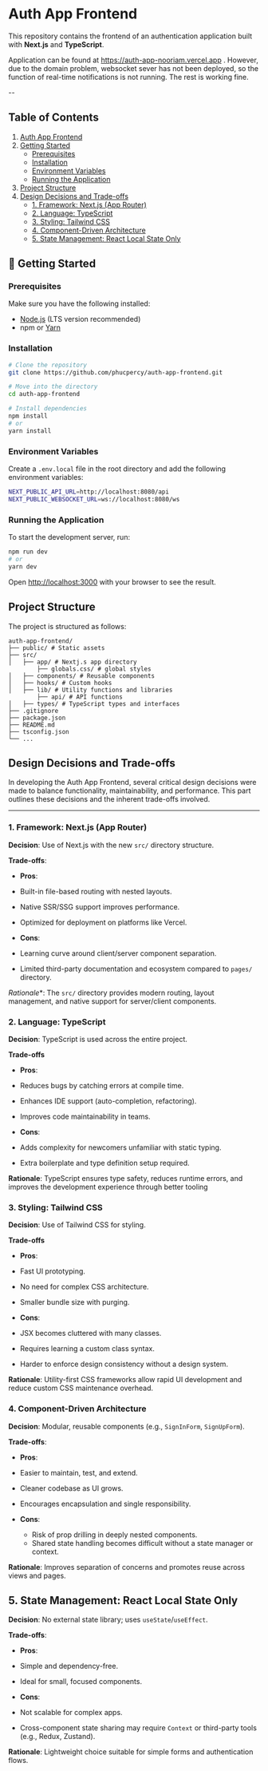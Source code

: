 # Auth App Frontend

This repository contains the frontend of an authentication application built with **Next.js** and **TypeScript**.

Application can be found at https://auth-app-nooriam.vercel.app . However, due to the domain problem, websocket sever has not been deployed, so the function of real-time notifications is not running. The rest is working fine.

--

## Table of Contents

1. [Auth App Frontend](#auth-app-frontend)
2. [Getting Started](#-getting-started)
   - [Prerequisites](#prerequisites)
   - [Installation](#installation)
   - [Environment Variables](#environment-variables)
   - [Running the Application](#running-the-application)
3. [Project Structure](#project-structure)
4. [Design Decisions and Trade-offs](#design-decisions-and-trade-offs)
   - [1. Framework: Next.js (App Router)](#1-framework-nextjs-app-router)
   - [2. Language: TypeScript](#2-language-typescript)
   - [3. Styling: Tailwind CSS](#3-styling-tailwind-css)
   - [4. Component-Driven Architecture](#4-component-driven-architecture)
   - [5. State Management: React Local State Only](#5-state-management-react-local-state-only)

## 🚀 Getting Started

### Prerequisites

Make sure you have the following installed:

- [Node.js](https://nodejs.org/) (LTS version recommended)
- npm or [Yarn](https://yarnpkg.com/)

### Installation

```bash
# Clone the repository
git clone https://github.com/phucpercy/auth-app-frontend.git

# Move into the directory
cd auth-app-frontend

# Install dependencies
npm install
# or
yarn install
```

### Environment Variables
Create a `.env.local` file in the root directory and add the following environment variables:

```bash
NEXT_PUBLIC_API_URL=http://localhost:8080/api
NEXT_PUBLIC_WEBSOCKET_URL=ws://localhost:8080/ws
```

### Running the Application
To start the development server, run:

```bash
npm run dev
# or
yarn dev
```
Open [http://localhost:3000](http://localhost:3000) with your browser to see the result.

## Project Structure
The project is structured as follows:

```
auth-app-frontend/
├── public/ # Static assets
├── src/
│   ├── app/ # Nextj.s app directory
        ├── globals.css/ # global styles
│   ├── components/ # Reusable components
│   ├── hooks/ # Custom hooks
│   ├── lib/ # Utility functions and libraries
        ├── api/ # API functions
│   ├── types/ # TypeScript types and interfaces
├── .gitignore
├── package.json
├── README.md
├── tsconfig.json
└── ...
```
## Design Decisions and Trade-offs

In developing the Auth App Frontend, several critical design decisions were made to balance functionality, maintainability, and performance. This part outlines these decisions and the inherent trade-offs involved.

---

### 1. **Framework: Next.js (App Router)**

**Decision**: Use of Next.js with the new `src/` directory structure.

**Trade-offs**:

- **Pros**:
 - Built-in file-based routing with nested layouts.
 - Native SSR/SSG support improves performance.
 - Optimized for deployment on platforms like Vercel.

- **Cons**:
 - Learning curve around client/server component separation.
 - Limited third-party documentation and ecosystem compared to `pages/` directory.

*Rationale**: The `src/` directory provides modern routing, layout management, and native support for server/client components. 

### 2. **Language: TypeScript**

**Decision**: TypeScript is used across the entire project.

**Trade-offs**
- **Pros**:
 - Reduces bugs by catching errors at compile time.
 - Enhances IDE support (auto-completion, refactoring).
 - Improves code maintainability in teams.

- **Cons**:
 - Adds complexity for newcomers unfamiliar with static typing.
 - Extra boilerplate and type definition setup required.

**Rationale**: TypeScript ensures type safety, reduces runtime errors, and improves the development experience through better tooling 


### 3. **Styling: Tailwind CSS**

**Decision**: Use of Tailwind CSS for styling.

**Trade-offs**
- **Pros**:
 - Fast UI prototyping.
 - No need for complex CSS architecture.
 - Smaller bundle size with purging.

- **Cons**:
 - JSX becomes cluttered with many classes.
 - Requires learning a custom class syntax.
- Harder to enforce design consistency without a design system.

**Rationale**: Utility-first CSS frameworks allow rapid UI development and reduce custom CSS maintenance overhead.

### 4. **Component-Driven Architecture**

**Decision**: Modular, reusable components (e.g., `SignInForm`, `SignUpForm`).

**Trade-offs**:
- **Pros**:
 - Easier to maintain, test, and extend.
 - Cleaner codebase as UI grows.
 - Encourages encapsulation and single responsibility.

- **Cons**:
  - Risk of prop drilling in deeply nested components.
  - Shared state handling becomes difficult without a state manager or context.

**Rationale**: Improves separation of concerns and promotes reuse across views and pages.

## 5. **State Management: React Local State Only**

**Decision**: No external state library; uses `useState`/`useEffect`.

**Trade-offs**:
- **Pros**:
 - Simple and dependency-free.
 - Ideal for small, focused components.

- **Cons**:
 - Not scalable for complex apps.
 - Cross-component state sharing may require `Context` or third-party tools (e.g., Redux, Zustand).

**Rationale**: Lightweight choice suitable for simple forms and authentication flows. 
